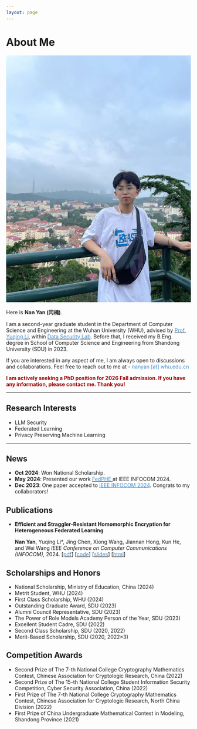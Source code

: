 ```yaml
---
layout: page
---
```


# About Me

<img src="images\photo\photo2.jpg" class="floatpic">

Here is **Nan Yan (闫楠)**.<br>

I am a second-year graduate student in the Department of Computer Science and Engineering at the Wuhan University (WHU), advised by [<font color="#428bca">Prof. Yuqing Li</font>](https://liyuqingwhu.github.io/lyq/), within [<font color="#428bca">Data Security Lab</font>](https://datasec.whu.edu.cn/). 
Before that, I received my B.Eng. degree in School of Computer Science and Engineering from Shandong University (SDU) in 2023.

If you are interested in any aspect of me, I am always open to discussions and collaborations. Feel free to reach out to me at - <font color="#428bca">nanyan [at] whu.edu.cn</font>

**<font color="#990000">I am actively seeking a PhD position for 2026 Fall admission. If you have any information, please contact me. Thank you!</font>**

---

## Research Interests

- LLM Security
- Federated Learning
- Privacy Preserving Machine Learning

<!-- My current research focuses on practical problems that artificial intelligence faces in real life. My interests are on the Machine Learning and its applications in Industrial IoT. In a word, advanced technologies like ML and IoT positively influence the life of everybody.  I wish to devote my talent to this meaningful cause and bring well-being to society. -->

---

## News 

- **Oct 2024**: Won National Scholarship.
- **May 2024**: Presented our work [<font color="#428bca">FedPHE</font> ](https://ieeexplore.ieee.org/abstract/document/10621440) at IEEE INFOCOM 2024.
- **Dec 2023**: One paper accepted to [<font color="#428bca">IEEE INFOCOM 2024</font>](https://infocom2024.ieee-infocom.org/). Congrats to my collaborators!

## Publications

- **Efficient and Straggler-Resistant Homomorphic Encryption for Heterogeneous Federated Learning**

  **Nan Yan**, Yuqing Li\*, Jing Chen, Xiong Wang, Jiannan Hong, Kun He, and Wei Wang
  *IEEE Conference on Computer Communications (INFOCOM)*, 2024. [[<font color="#428bca">pdf</font>](https://lunan0320.github.io/file/papers/NanYan-INFOCOM24.pdf)] [[<font color="#428bca">code</font>](https://github.com/lunan0320/FedPHE)] [[<font color="#428bca">slides</font>](https://lunan0320.github.io/file/papers/NanYan-INFOCOM24-slides.pdf)] [[<font color="#428bca">html</font>](https://ieeexplore.ieee.org/document/10621440)]


##  Scholarships and Honors

- National Scholarship, Ministry of Education, China (2024)
- Metrit Student, WHU (2024)
-  First Class Scholarship, WHU (2024)
- Outstanding Graduate Award, SDU (2023)
- Alumni Council Representative, SDU (2023)
- The Power of Role Models Academy Person of the Year, SDU (2023)
-  Excellent Student Cadre, SDU (2022)
- Second Class Scholarship, SDU (2020, 2022)
- Merit-Based Scholarship, SDU (2020, 2022×3)

##  Competition Awards

- Second Prize of The 7-th National College Cryptography Mathematics Contest, Chinese Association for Cryptologic Research, China (2022)
- Second Prize of The 15-th National College Student Information Security Competition, Cyber Security Association, China (2022)
- First Prize of The 7-th National College Cryptography Mathematics Contest, Chinese Association for Cryptologic Research, North China Division (2022)
- First Prize of China Undergraduate Mathematical Contest in Modeling, Shandong Province (2021)

